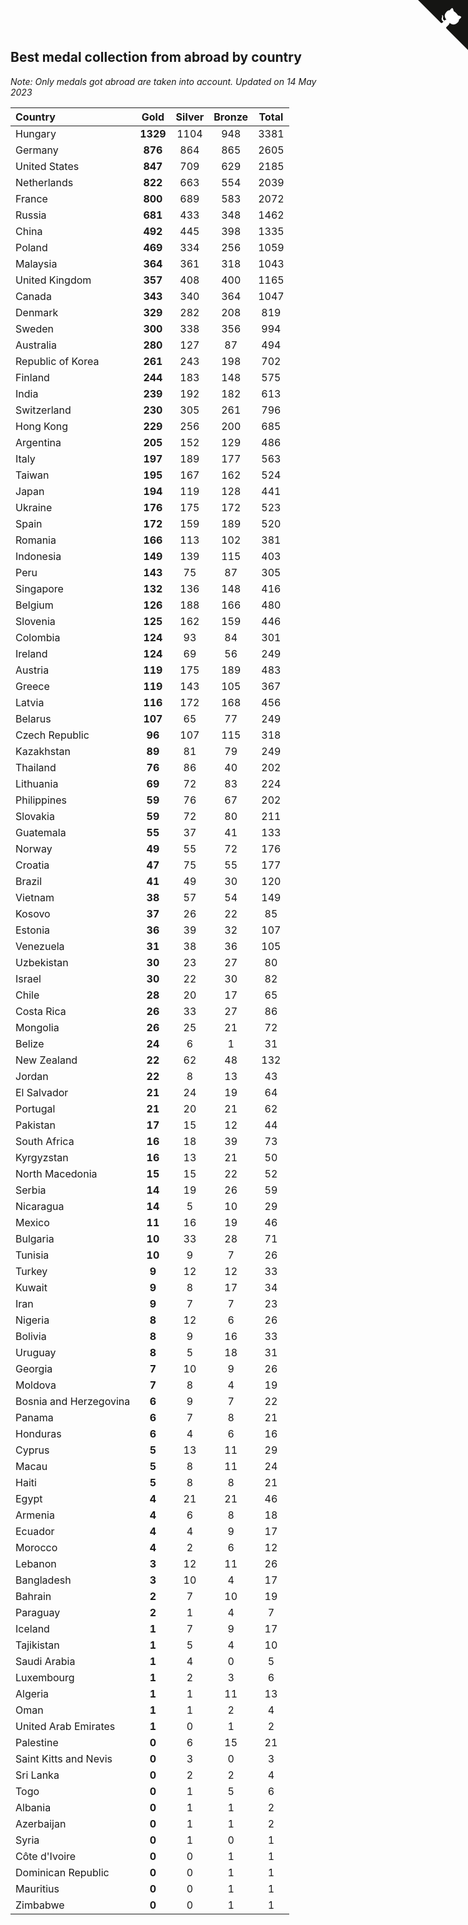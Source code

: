 ## Best medal collection from abroad by country

*Note: Only medals got abroad are taken into account.*
*Updated on 14 May 2023*

| Country | Gold | Silver | Bronze | Total |
| :--- | :--: | :--: | :--: | :--: |
| Hungary | **1329** | 1104 | 948 | 3381 |
| Germany | **876** | 864 | 865 | 2605 |
| United States | **847** | 709 | 629 | 2185 |
| Netherlands | **822** | 663 | 554 | 2039 |
| France | **800** | 689 | 583 | 2072 |
| Russia | **681** | 433 | 348 | 1462 |
| China | **492** | 445 | 398 | 1335 |
| Poland | **469** | 334 | 256 | 1059 |
| Malaysia | **364** | 361 | 318 | 1043 |
| United Kingdom | **357** | 408 | 400 | 1165 |
| Canada | **343** | 340 | 364 | 1047 |
| Denmark | **329** | 282 | 208 | 819 |
| Sweden | **300** | 338 | 356 | 994 |
| Australia | **280** | 127 | 87 | 494 |
| Republic of Korea | **261** | 243 | 198 | 702 |
| Finland | **244** | 183 | 148 | 575 |
| India | **239** | 192 | 182 | 613 |
| Switzerland | **230** | 305 | 261 | 796 |
| Hong Kong | **229** | 256 | 200 | 685 |
| Argentina | **205** | 152 | 129 | 486 |
| Italy | **197** | 189 | 177 | 563 |
| Taiwan | **195** | 167 | 162 | 524 |
| Japan | **194** | 119 | 128 | 441 |
| Ukraine | **176** | 175 | 172 | 523 |
| Spain | **172** | 159 | 189 | 520 |
| Romania | **166** | 113 | 102 | 381 |
| Indonesia | **149** | 139 | 115 | 403 |
| Peru | **143** | 75 | 87 | 305 |
| Singapore | **132** | 136 | 148 | 416 |
| Belgium | **126** | 188 | 166 | 480 |
| Slovenia | **125** | 162 | 159 | 446 |
| Colombia | **124** | 93 | 84 | 301 |
| Ireland | **124** | 69 | 56 | 249 |
| Austria | **119** | 175 | 189 | 483 |
| Greece | **119** | 143 | 105 | 367 |
| Latvia | **116** | 172 | 168 | 456 |
| Belarus | **107** | 65 | 77 | 249 |
| Czech Republic | **96** | 107 | 115 | 318 |
| Kazakhstan | **89** | 81 | 79 | 249 |
| Thailand | **76** | 86 | 40 | 202 |
| Lithuania | **69** | 72 | 83 | 224 |
| Philippines | **59** | 76 | 67 | 202 |
| Slovakia | **59** | 72 | 80 | 211 |
| Guatemala | **55** | 37 | 41 | 133 |
| Norway | **49** | 55 | 72 | 176 |
| Croatia | **47** | 75 | 55 | 177 |
| Brazil | **41** | 49 | 30 | 120 |
| Vietnam | **38** | 57 | 54 | 149 |
| Kosovo | **37** | 26 | 22 | 85 |
| Estonia | **36** | 39 | 32 | 107 |
| Venezuela | **31** | 38 | 36 | 105 |
| Uzbekistan | **30** | 23 | 27 | 80 |
| Israel | **30** | 22 | 30 | 82 |
| Chile | **28** | 20 | 17 | 65 |
| Costa Rica | **26** | 33 | 27 | 86 |
| Mongolia | **26** | 25 | 21 | 72 |
| Belize | **24** | 6 | 1 | 31 |
| New Zealand | **22** | 62 | 48 | 132 |
| Jordan | **22** | 8 | 13 | 43 |
| El Salvador | **21** | 24 | 19 | 64 |
| Portugal | **21** | 20 | 21 | 62 |
| Pakistan | **17** | 15 | 12 | 44 |
| South Africa | **16** | 18 | 39 | 73 |
| Kyrgyzstan | **16** | 13 | 21 | 50 |
| North Macedonia | **15** | 15 | 22 | 52 |
| Serbia | **14** | 19 | 26 | 59 |
| Nicaragua | **14** | 5 | 10 | 29 |
| Mexico | **11** | 16 | 19 | 46 |
| Bulgaria | **10** | 33 | 28 | 71 |
| Tunisia | **10** | 9 | 7 | 26 |
| Turkey | **9** | 12 | 12 | 33 |
| Kuwait | **9** | 8 | 17 | 34 |
| Iran | **9** | 7 | 7 | 23 |
| Nigeria | **8** | 12 | 6 | 26 |
| Bolivia | **8** | 9 | 16 | 33 |
| Uruguay | **8** | 5 | 18 | 31 |
| Georgia | **7** | 10 | 9 | 26 |
| Moldova | **7** | 8 | 4 | 19 |
| Bosnia and Herzegovina | **6** | 9 | 7 | 22 |
| Panama | **6** | 7 | 8 | 21 |
| Honduras | **6** | 4 | 6 | 16 |
| Cyprus | **5** | 13 | 11 | 29 |
| Macau | **5** | 8 | 11 | 24 |
| Haiti | **5** | 8 | 8 | 21 |
| Egypt | **4** | 21 | 21 | 46 |
| Armenia | **4** | 6 | 8 | 18 |
| Ecuador | **4** | 4 | 9 | 17 |
| Morocco | **4** | 2 | 6 | 12 |
| Lebanon | **3** | 12 | 11 | 26 |
| Bangladesh | **3** | 10 | 4 | 17 |
| Bahrain | **2** | 7 | 10 | 19 |
| Paraguay | **2** | 1 | 4 | 7 |
| Iceland | **1** | 7 | 9 | 17 |
| Tajikistan | **1** | 5 | 4 | 10 |
| Saudi Arabia | **1** | 4 | 0 | 5 |
| Luxembourg | **1** | 2 | 3 | 6 |
| Algeria | **1** | 1 | 11 | 13 |
| Oman | **1** | 1 | 2 | 4 |
| United Arab Emirates | **1** | 0 | 1 | 2 |
| Palestine | **0** | 6 | 15 | 21 |
| Saint Kitts and Nevis | **0** | 3 | 0 | 3 |
| Sri Lanka | **0** | 2 | 2 | 4 |
| Togo | **0** | 1 | 5 | 6 |
| Albania | **0** | 1 | 1 | 2 |
| Azerbaijan | **0** | 1 | 1 | 2 |
| Syria | **0** | 1 | 0 | 1 |
| Côte d'Ivoire | **0** | 0 | 1 | 1 |
| Dominican Republic | **0** | 0 | 1 | 1 |
| Mauritius | **0** | 0 | 1 | 1 |
| Zimbabwe | **0** | 0 | 1 | 1 |


<a href="https://github.com/jonatanklosko/wca_statistics" class="github-corner" aria-label="View source on Github"><svg width="80" height="80" viewBox="0 0 250 250" style="fill:#151513; color:#fff; position: absolute; top: 0; border: 0; right: 0;" aria-hidden="true"><path d="M0,0 L115,115 L130,115 L142,142 L250,250 L250,0 Z"></path><path d="M128.3,109.0 C113.8,99.7 119.0,89.6 119.0,89.6 C122.0,82.7 120.5,78.6 120.5,78.6 C119.2,72.0 123.4,76.3 123.4,76.3 C127.3,80.9 125.5,87.3 125.5,87.3 C122.9,97.6 130.6,101.9 134.4,103.2" fill="currentColor" style="transform-origin: 130px 106px;" class="octo-arm"></path><path d="M115.0,115.0 C114.9,115.1 118.7,116.5 119.8,115.4 L133.7,101.6 C136.9,99.2 139.9,98.4 142.2,98.6 C133.8,88.0 127.5,74.4 143.8,58.0 C148.5,53.4 154.0,51.2 159.7,51.0 C160.3,49.4 163.2,43.6 171.4,40.1 C171.4,40.1 176.1,42.5 178.8,56.2 C183.1,58.6 187.2,61.8 190.9,65.4 C194.5,69.0 197.7,73.2 200.1,77.6 C213.8,80.2 216.3,84.9 216.3,84.9 C212.7,93.1 206.9,96.0 205.4,96.6 C205.1,102.4 203.0,107.8 198.3,112.5 C181.9,128.9 168.3,122.5 157.7,114.1 C157.9,116.9 156.7,120.9 152.7,124.9 L141.0,136.5 C139.8,137.7 141.6,141.9 141.8,141.8 Z" fill="currentColor" class="octo-body"></path></svg></a><style>.github-corner:hover .octo-arm{animation:octocat-wave 560ms ease-in-out}@keyframes octocat-wave{0%,100%{transform:rotate(0)}20%,60%{transform:rotate(-25deg)}40%,80%{transform:rotate(10deg)}}@media (max-width:500px){.github-corner:hover .octo-arm{animation:none}.github-corner .octo-arm{animation:octocat-wave 560ms ease-in-out}}</style>
